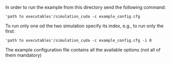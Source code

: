 In order to run the example from this directory send the following command:

`'path to executables'/simulation_cuda -c example_config.cfg`

To run only one od the two simulation specify its index, e.g., to run only the first:

`'path to executables'/simulation_cuda -c example_config.cfg -i 0`

The example configuration file contains all the available options (not all of them mandatory)
